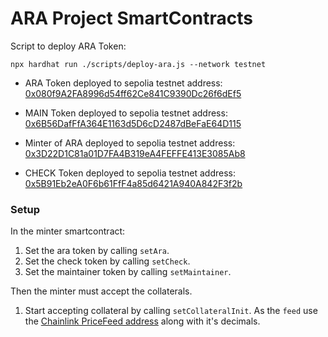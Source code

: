 # ARA Project SmartContracts


Script to deploy ARA Token:

```shell
npx hardhat run ./scripts/deploy-ara.js --network testnet
```
* ARA Token deployed to sepolia testnet address: [0x080f9A2FA8996d54ff62Ce841C9390Dc26f6dEf5](https://sepolia.etherscan.io/address/0x080f9A2FA8996d54ff62Ce841C9390Dc26f6dEf5)

* MAIN Token deployed to sepolia testnet address: [0x6B56DafFfA364E1163d5D6cD2487dBeFaE64D115](https://sepolia.etherscan.io/address/0x6B56DafFfA364E1163d5D6cD2487dBeFaE64D115)

* Minter of ARA deployed to sepolia testnet address: [0x3D22D1C81a01D7FA4B319eA4FEFFE413E3085Ab8](https://sepolia.etherscan.io/address/0x3D22D1C81a01D7FA4B319eA4FEFFE413E3085Ab8)

* CHECK Token deployed to sepolia testnet address: [0x5B91Eb2eA0F6b61FfF4a85d6421A940A842F3f2b](https://sepolia.etherscan.io/address/0x5B91Eb2eA0F6b61FfF4a85d6421A940A842F3f2b)

### Setup

In the minter smartcontract:

1. Set the ara token by calling `setAra`.
2. Set the check token by calling `setCheck`.
3. Set the maintainer token by calling `setMaintainer`.

Then the minter must accept the collaterals.
1. Start accepting collateral by calling `setCollateralInit`.
As the `feed` use the [Chainlink PriceFeed address](https://docs.chain.link/data-feeds/price-feeds/addresses?network=ethereum&page=1&search=EH#sepolia-testnet) along with it's decimals.